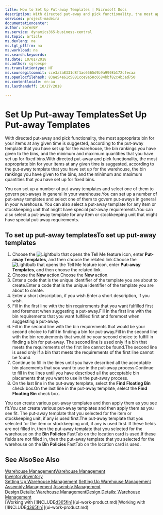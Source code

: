 ```yaml
---
title: How to Set Up Put-away Templates | Microsoft Docs
description: With directed put-away and pick functionality, the most appropriate bin for your items at any given time is suggested, according to the put-away template that you have set up for the warehouse, the bin rankings you have given to the bins, and the minimum and maximum quantities that you have set up for fixed bins.
services: project-madeira
documentationcenter: 
author: SorenGP
ms.service: dynamics365-business-central
ms.topic: article
ms.devlang: na
ms.tgt_pltfrm: na
ms.workload: na
ms.search.keywords: 
ms.date: 10/01/2018
ms.author: sgroespe
ms.translationtype: HT
ms.sourcegitcommit: cce3a3a8331d8f1ac6665d9b9a9908b172cfecaa
ms.openlocfilehash: 83ae54e61c5881cce9a58c6684bbf82c4b3ad750
ms.contentlocale: en-au
ms.lasthandoff: 10/27/2018

---
```

# <a name="set-up-put-away-templates"></a><span data-ttu-id="e40d5-103">Set Up Put-away Templates</span><span class="sxs-lookup"><span data-stu-id="e40d5-103">Set Up Put-away Templates</span></span>
<span data-ttu-id="e40d5-104">With directed put-away and pick functionality, the most appropriate bin for your items at any given time is suggested, according to the put-away template that you have set up for the warehouse, the bin rankings you have given to the bins, and the minimum and maximum quantities that you have set up for fixed bins.</span><span class="sxs-lookup"><span data-stu-id="e40d5-104">With directed put-away and pick functionality, the most appropriate bin for your items at any given time is suggested, according to the put-away template that you have set up for the warehouse, the bin rankings you have given to the bins, and the minimum and maximum quantities that you have set up for fixed bins.</span></span>  

<span data-ttu-id="e40d5-105">You can set up a number of put-away templates and select one of them to govern put-aways in general in your warehouse.</span><span class="sxs-lookup"><span data-stu-id="e40d5-105">You can set up a number of put-away templates and select one of them to govern put-aways in general in your warehouse.</span></span> <span data-ttu-id="e40d5-106">You can also select a put-away template for any item or stockkeeping unit that might have special put-away requirements.</span><span class="sxs-lookup"><span data-stu-id="e40d5-106">You can also select a put-away template for any item or stockkeeping unit that might have special put-away requirements.</span></span>  

## <a name="to-set-up-put-away-templates"></a><span data-ttu-id="e40d5-107">To set up put-away templates</span><span class="sxs-lookup"><span data-stu-id="e40d5-107">To set up put-away templates</span></span>  
1.  <span data-ttu-id="e40d5-108">Choose the ![Lightbulb that opens the Tell Me feature](media/ui-search/search_small.png "Tell me what you want to do") icon, enter **Put-away Templates**, and then choose the related link.</span><span class="sxs-lookup"><span data-stu-id="e40d5-108">Choose the ![Lightbulb that opens the Tell Me feature](media/ui-search/search_small.png "Tell me what you want to do") icon, enter **Put-away Templates**, and then choose the related link.</span></span>  
2.  <span data-ttu-id="e40d5-109">Choose the **New** action.</span><span class="sxs-lookup"><span data-stu-id="e40d5-109">Choose the **New** action.</span></span>  
3.  <span data-ttu-id="e40d5-110">Enter a code that is the unique identifier of the template you are about to create.</span><span class="sxs-lookup"><span data-stu-id="e40d5-110">Enter a code that is the unique identifier of the template you are about to create.</span></span>  
4.  <span data-ttu-id="e40d5-111">Enter a short description, if you wish.</span><span class="sxs-lookup"><span data-stu-id="e40d5-111">Enter a short description, if you wish.</span></span>  
5.  <span data-ttu-id="e40d5-112">Fill in the first line with the bin requirements that you want fulfilled first and foremost when suggesting a put-away.</span><span class="sxs-lookup"><span data-stu-id="e40d5-112">Fill in the first line with the bin requirements that you want fulfilled first and foremost when suggesting a put-away.</span></span>  
6.  <span data-ttu-id="e40d5-113">Fill in the second line with the bin requirements that would be your second choice to fulfil in finding a bin for put-away.</span><span class="sxs-lookup"><span data-stu-id="e40d5-113">Fill in the second line with the bin requirements that would be your second choice to fulfill in finding a bin for put-away.</span></span> <span data-ttu-id="e40d5-114">The second line is used only if a bin that meets the requirements of the first line cannot be found.</span><span class="sxs-lookup"><span data-stu-id="e40d5-114">The second line is used only if a bin that meets the requirements of the first line cannot be found.</span></span>  
7.  <span data-ttu-id="e40d5-115">Continue to fill in the lines until you have described all the acceptable bin placements that you want to use in the put-away process.</span><span class="sxs-lookup"><span data-stu-id="e40d5-115">Continue to fill in the lines until you have described all the acceptable bin placements that you want to use in the put-away process.</span></span>  
8.  <span data-ttu-id="e40d5-116">On the last line in the put-away template, select the **Find Floating Bin** check box.</span><span class="sxs-lookup"><span data-stu-id="e40d5-116">On the last line in the put-away template, select the **Find Floating Bin** check box.</span></span>  

<span data-ttu-id="e40d5-117">You can create various put-away templates and then apply them as you see fit.</span><span class="sxs-lookup"><span data-stu-id="e40d5-117">You can create various put-away templates and then apply them as you see fit.</span></span> <span data-ttu-id="e40d5-118">The put-away template that you selected for the item or stockkeeping unit, if any is used first.</span><span class="sxs-lookup"><span data-stu-id="e40d5-118">The put-away template that you selected for the item or stockkeeping unit, if any is used first.</span></span> <span data-ttu-id="e40d5-119">If these fields are not filled in, then the put-away template that you selected for the warehouse on the **Bin Policies** FastTab on the location card is used.</span><span class="sxs-lookup"><span data-stu-id="e40d5-119">If these fields are not filled in, then the put-away template that you selected for the warehouse on the **Bin Policies** FastTab on the location card is used.</span></span>  

## <a name="see-also"></a><span data-ttu-id="e40d5-120">See Also</span><span class="sxs-lookup"><span data-stu-id="e40d5-120">See Also</span></span>  
[<span data-ttu-id="e40d5-121">Warehouse Management</span><span class="sxs-lookup"><span data-stu-id="e40d5-121">Warehouse Management</span></span>](warehouse-manage-warehouse.md)  
[<span data-ttu-id="e40d5-122">Inventory</span><span class="sxs-lookup"><span data-stu-id="e40d5-122">Inventory</span></span>](inventory-manage-inventory.md)  
<span data-ttu-id="e40d5-123">[Setting Up Warehouse Management](warehouse-setup-warehouse.md)   </span><span class="sxs-lookup"><span data-stu-id="e40d5-123">[Setting Up Warehouse Management](warehouse-setup-warehouse.md)   </span></span>  
<span data-ttu-id="e40d5-124">[Assembly Management](assembly-assemble-items.md)  </span><span class="sxs-lookup"><span data-stu-id="e40d5-124">[Assembly Management](assembly-assemble-items.md)  </span></span>  
[<span data-ttu-id="e40d5-125">Design Details: Warehouse Management</span><span class="sxs-lookup"><span data-stu-id="e40d5-125">Design Details: Warehouse Management</span></span>](design-details-warehouse-management.md)  
<span data-ttu-id="e40d5-126">[Working with [!INCLUDE[d365fin](includes/d365fin_md.md)]](ui-work-product.md)</span><span class="sxs-lookup"><span data-stu-id="e40d5-126">[Working with [!INCLUDE[d365fin](includes/d365fin_md.md)]](ui-work-product.md)</span></span>

